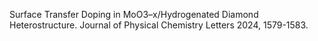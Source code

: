  Surface Transfer Doping in MoO3–x/Hydrogenated Diamond Heterostructure. Journal of
Physical Chemistry Letters 2024, 1579-1583.
